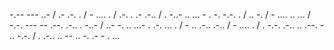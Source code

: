 -.-- --- ..- / .- .-. . / - .... . / .-. . .- .-.. / . -..- .. ... - . -. -.-. . / .. -. / - .... .. ... / -.-. --- -- .--. .-.. . -..- / ..- -. .. ...- . .-. ... . / - .. .-.. .-.. / - .... . / . -.-. .-.. .. .--. - .. -.-. / . .-.. .. -- .. -. .- - . ... 
